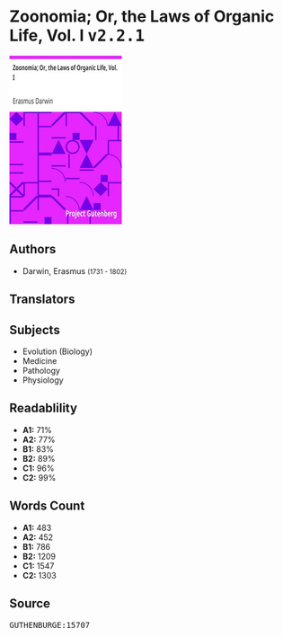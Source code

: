 # Zoonomia; Or, the Laws of Organic Life, Vol. I <kbd>v2.2.1</kbd>

![](./cover.medium.jpg "")

## Authors


 - Darwin, Erasmus <small>(1731 - 1802)</small>

## Translators



## Subjects


 - Evolution (Biology)
 - Medicine
 - Pathology
 - Physiology

## Readablility


 - **A1:** 71%
 - **A2:** 77%
 - **B1:** 83%
 - **B2:** 89%
 - **C1:** 96%
 - **C2:** 99%

## Words Count


 - **A1:** 483
 - **A2:** 452
 - **B1:** 786
 - **B2:** 1209
 - **C1:** 1547
 - **C2:** 1303

## Source


<kbd>GUTHENBURGE:15707</kbd>
